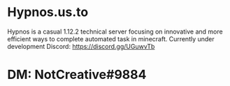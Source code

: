 # Hypnos.us.to
Hypnos is a casual 1.12.2 technical server focusing on innovative and more efficient ways to complete automated task in minecraft.
Currently under development
Discord: https://discord.gg/UGuwvTb 
# DM: NotCreative#9884

